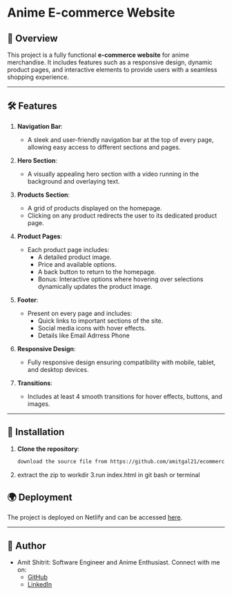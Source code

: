 # Anime E-commerce Website

## 🌟 Overview
This project is a fully functional **e-commerce website** for anime merchandise. It includes features such as a responsive design,
dynamic product pages, and interactive elements to provide users with a seamless shopping experience.

---

## 🛠️ Features
1. **Navigation Bar**:
   - A sleek and user-friendly navigation bar at the top of every page, allowing easy access to different sections and pages.

2. **Hero Section**:
   - A visually appealing hero section with a video running in the background and overlaying text.

3. **Products Section**:
   - A grid of products displayed on the homepage.
   - Clicking on any product redirects the user to its dedicated product page.

4. **Product Pages**:
   - Each product page includes:
     - A detailed product image.
     - Price and available options.
     - A back button to return to the homepage.
     - Bonus: Interactive options where hovering over selections dynamically updates the product image.

5. **Footer**:
   - Present on every page and includes:
     - Quick links to important sections of the site.
     - Social media icons with hover effects.
     - Details like Email Adrress Phone

6. **Responsive Design**:
   - Fully responsive design ensuring compatibility with mobile, tablet, and desktop devices.

7. **Transitions**:
   - Includes at least 4 smooth transitions for hover effects, buttons, and images.

---

## 🚀 Installation
1. **Clone the repository**:
   ```bash
   download the source file from https://github.com/amitgal21/ecommerceProject
2. extract the zip to workdir
3.run index.html in git bash or terminal

## 🌍 Deployment
The project is deployed on Netlify and can be accessed [here](https://anime-shop-zim.netlify.app/).

---

## 👤 Author
- Amit Shitrit: Software Engineer and Anime Enthusiast. Connect with me on:
  - [GitHub](https://github.com/amitgal21)
  - [LinkedIn](https://www.linkedin.com/in/amitshitrit1/)


